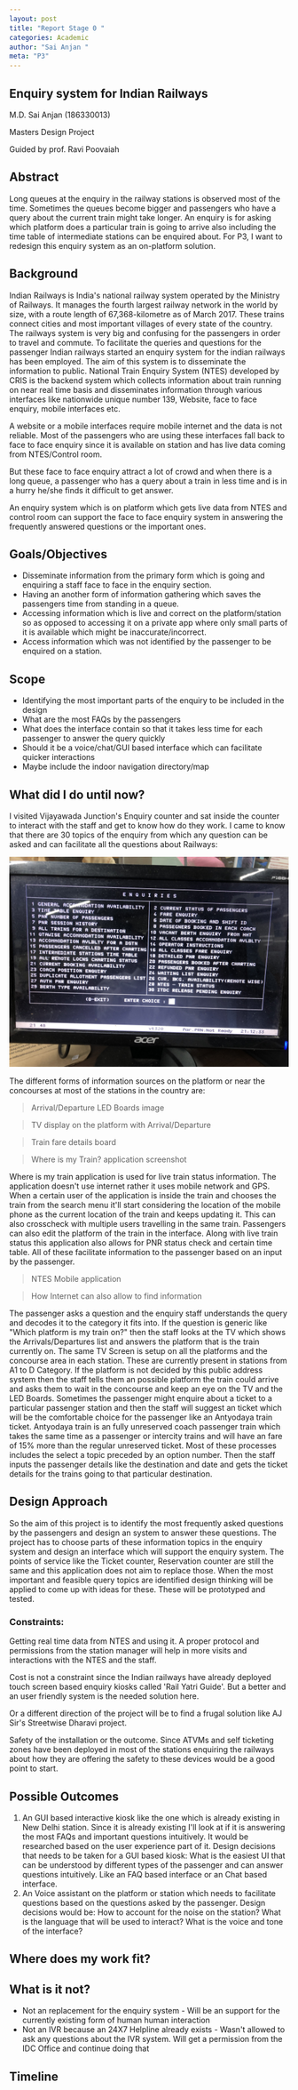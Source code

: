 ```yaml
---
layout: post
title: "Report Stage 0 "
categories: Academic
author: "Sai Anjan "
meta: "P3"
---
```


## Enquiry system for Indian Railways

M.D. Sai Anjan (186330013)

Masters Design Project

Guided by prof. Ravi Poovaiah

## Abstract

Long queues at the enquiry in the railway stations is observed most of the time. Sometimes the queues become bigger and passengers who have a query about the current train might take longer. An enquiry is for asking which platform does a particular train is going to arrive also including the time table of intermediate stations can be enquired about. For P3, I want to redesign this enquiry system as an on-platform solution.

## Background

Indian Railways is India's national railway system operated by the Ministry of Railways. It manages the fourth largest railway network in the world by size, with a route length of 67,368-kilometre as of March 2017. These trains connect cities and most important villages of every state of the country. The railways system is very big and confusing for the passengers in order to travel and commute. To facilitate the queries and questions for the passenger Indian railways started an enquiry system for the indian railways has been employed. The aim of this system is to disseminate the information to public. National Train Enquiry System (NTES) developed by CRIS is the backend system which collects information about train running on near real time basis and disseminates information through various interfaces like nationwide unique number 139, Website, face to face enquiry, mobile interfaces etc.

A website or a mobile interfaces require mobile internet and the data is not reliable. Most of the passengers who are using these interfaces fall back to face to face enquiry since it is available on station and has live data coming from NTES/Control room.

But these face to face enquiry attract a lot of crowd and when there is a long queue, a passenger who has a query about a train in less time and is in a hurry he/she finds it difficult to get answer.

An enquiry system which is on platform which gets live data from NTES and control room can support the face to face enquiry system in answering the frequently answered questions or the important ones.

## Goals/Objectives

- Disseminate information from the primary form which is going and enquiring a staff face to face in the enquiry section.
- Having an another form of information gathering which saves the passengers time from standing in a queue.
- Accessing information which is live and correct on the platform/station so as opposed to accessing it on a private app where only small parts of it is available which might be inaccurate/incorrect.
- Access information which was not identified by the passenger to be enquired on a station.

## Scope

- Identifying the most important parts of the enquiry to be included in the design
- What are the most FAQs by the passengers
- What does the interface contain so that it takes less time for each passenger to answer the query quickly
- Should it be a voice/chat/GUI based interface which can facilitate quicker interactions
- Maybe include the indoor navigation directory/map

## What did I do until now?

I visited Vijayawada Junction's Enquiry counter and sat inside the counter to interact with the staff and get to know how do they work. I came to know that there are 30 topics of the enquiry from which any question can be asked and can facilitate all the questions about Railways:

![Report%20Stage%200/IMG_4402.jpg](Report%20Stage%200/IMG_4402.jpg)

The different forms of information sources on the platform or near the concourses at most of the stations in the country are:

> Arrival/Departure LED Boards image

> TV display on the platform with Arrival/Departure

> Train fare details board

> Where is my Train? application screenshot

Where is my train application is used for live train status information. The application doesn't use internet rather it uses mobile network and GPS. When a certain user of the application is inside the train and chooses the train from the search menu it'll start considering the location of the mobile phone as the current location of the train and keeps updating it. This can also crosscheck with multiple users travelling in the same train. Passengers can also edit the platform of the train in the interface. Along with live train status this application also allows for PNR status check and certain time table. All of these facilitate information to the passenger based on an input by the passenger.

> NTES Mobile application

> How Internet can also allow to find information

The passenger asks a question and the enquiry staff understands the query and decodes it to the category it fits into. If the question is generic like "Which platform is my train on?" then the staff looks at the TV which shows the Arrivals/Departures list and answers the platform that is the train currently on. The same TV Screen is setup on all the platforms and the concourse area in each station. These are currently present in stations from A1 to D Category. If the platform is not decided by this public address system then the staff tells them an possible platform the train could arrive and asks them to wait in the concourse and keep an eye on the TV and the LED Boards. Sometimes the passenger might enquire about a ticket to a particular passenger station and then the staff will suggest an ticket which will be the comfortable choice for the passenger like an Antyodaya train ticket. Antyodaya train is an fully unreserved coach passenger train which takes the same time as a passenger or intercity trains and will have an fare of 15% more than the regular unreserved ticket. Most of these processes includes the select a topic preceded by an option number. Then the staff inputs the passenger details like the destination and date and gets the ticket details for the trains going to that particular destination.

## Design Approach

So the aim of this project is to identify the most frequently asked questions by the passengers and design an system to answer these questions. The project has to choose parts of these information topics in the enquiry system and design an interface which will support the enquiry system. The points of service like the Ticket counter, Reservation counter are still the same and this application does not aim to replace those. When the most important and feasible query topics are identified design thinking will be applied to come up with ideas for these. These will be prototyped and tested.

### Constraints:

Getting real time data from NTES and using it. A proper protocol and permissions from the station manager will help in more visits and interactions with the NTES and the staff.

Cost is not a constraint since the Indian railways have already deployed touch screen based enquiry kiosks called 'Rail Yatri Guide'. But a better and an user friendly system is the needed solution here.

Or a different direction of the project will be to find a frugal solution like AJ Sir's Streetwise Dharavi project.

Safety of the installation or the outcome. Since ATVMs and self ticketing zones have been deployed in most of the stations enquiring the railways about how they are offering the safety to these devices would be a good point to start.

## Possible Outcomes

1. An GUI based interactive kiosk like the one which is already existing in New Delhi station. Since it is already existing I'll look at if it is answering the most FAQs and important questions intuitively. It would be researched based on the user experience part of it.
Design decisions that needs to be taken for a GUI based kiosk:
What is the easiest UI that can be understood by different types of the passenger and can answer questions intuitively. Like an FAQ based interface or an Chat based interface.
2. An Voice assistant on the platform or station which needs to facilitate questions based on the questions asked by the passenger.
Design decisions would be:
How to account for the noise on the station?
What is the language that will be used to interact?
What is the voice and tone of the interface?

## Where does my work fit?

## What is it not?

- Not an replacement for the enquiry system - Will be an support for the currently existing form of human human interaction
- Not an IVR because an 24X7 Helpline already exists - Wasn't allowed to ask any questions about the IVR system. Will get a permission from the IDC Office and continue doing that

## Timeline
